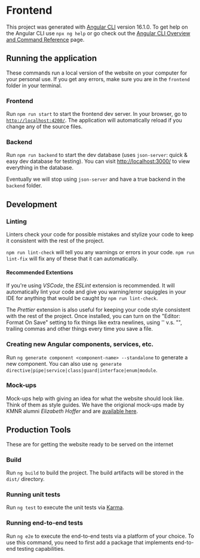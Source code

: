 # Frontend

This project was generated with [Angular CLI](https://github.com/angular/angular-cli) version 16.1.0. To get help on the Angular CLI use `npx ng help` or go check out the [Angular CLI Overview and Command Reference](https://angular.io/cli) page.

## Running the application

These commands run a local version of the website on your computer for your personal use. If you get any errors, make sure you are in the `frontend` folder in your terminal.

### Frontend

Run `npm run start` to start the frontend dev server. In your browser, go to [`http://localhost:4200/`](). The application will automatically reload if you change any of the source files.

### Backend

Run `npm run backend` to start the dev database (uses `json-server`: quick & easy dev database for testing). You can visit [http://localhost:3000/]() to view everything in the database.

Eventually we will stop using `json-server` and have a true backend in the `backend` folder.

## Development

### Linting

Linters check your code for possible mistakes and stylize your code to keep it consistent with the rest of the project.

`npm run lint-check` will tell you any warnings or errors in your code.
`npm run lint-fix` will fix any of these that it can automatically.

#### Recommended Extentions

If you're using _VSCode_, the _ESLint_ extension is recommended. It will automatically lint your code and give you warning/error squiggles in your IDE for anything that would be caught by `npm run lint-check`.

The _Prettier_ extension is also useful for keeping your code style consistent with the rest of the project. Once installed, you can turn on the "Editor: Format On Save" setting to fix things like extra newlines, using '' v.s. "", trailing commas and other things every time you save a file.

### Creating new Angular components, services, etc.

Run `ng generate component <component-name> --standalone` to generate a new component. You can also use `ng generate directive|pipe|service|class|guard|interface|enum|module`.

### Mock-ups

Mock-ups help with giving an idea for what the website should look like. Think of them as style guides.
We have the origional mock-ups made by KMNR alumni _Elizabeth Hoffer_ and are [available here](https://drive.google.com/drive/folders/1BJ4RVYpYwLwPs1m9jhKhyHFUlajuOsvx).

## Production Tools

These are for getting the website ready to be served on the internet

### Build

Run `ng build` to build the project. The build artifacts will be stored in the `dist/` directory.

### Running unit tests

Run `ng test` to execute the unit tests via [Karma](https://karma-runner.github.io).

### Running end-to-end tests

Run `ng e2e` to execute the end-to-end tests via a platform of your choice. To use this command, you need to first add a package that implements end-to-end testing capabilities.
